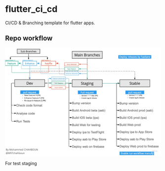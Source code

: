 # flutter_ci_cd

CI/CD & Branching template for flutter apps.

## Repo workflow


![alt text](repo_workflow.jpg)

For test staging